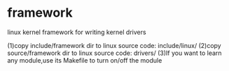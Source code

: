# framework
linux kernel framework for writing kernel drivers

(1)copy include/framework dir to linux source code: include/linux/
(2)copy source/framework dir to linux source code: drivers/
(3)If you want to learn any module,use its Makefile to turn on/off the module
